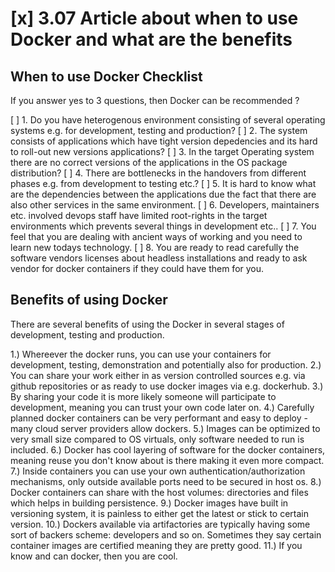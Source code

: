 # [x] 3.07 Article about when to use Docker and what are the benefits


## When to use Docker Checklist

If you answer yes to 3 questions, then Docker can be recommended ?

[ ] 1. Do you have heterogenous environment consisting of several operating systems e.g. for development, testing and production?
[ ] 2. The system consists of applications which have tight version depedencies and its hard to roll-out new versions applications?
[ ] 3. In the target Operating system there are no correct versions of the applications in the OS package distribution?
[ ] 4. There are bottlenecks in the handovers from different phases e.g. from development to testing etc.?
[ ] 5. It is hard to know what are the dependencies between the applications due the fact that there are also other services in the same environment.
[ ] 6. Developers, maintainers etc. involved devops staff have limited root-rights in the target environments which prevents several things in development etc..
[ ] 7. You feel that you are dealing with ancient ways of working and you need to learn new todays technology.
[ ] 8. You are ready to read carefully the software vendors licenses about headless installations and ready to ask vendor for docker containers if they could have them for you.

## Benefits of using Docker 

There are several benefits of using the Docker in several stages of development, testing and production.

1.) Whereever the docker runs, you can use your containers for development, testing, demonstration and potentially also for production.
2.) You can share your work either in as version controlled sources e.g. via github repositories or as ready to use docker images via e.g. dockerhub.
3.) By sharing your code it is more likely someone will participate to development, meaning you can trust your own code later on.
4.) Carefully planned docker containers can be very performant and easy to deploy - many cloud server providers allow dockers.
5.) Images can be optimized to very small size compared to OS virtuals, only software needed to run is included.
6.) Docker has cool layering of software for the docker containers, meaning reuse you don't know about is there making it even more compact.
7.) Inside containers you can use your own authentication/authorization mechanisms, only outside available ports need to be secured in host os.
8.) Docker containers can share with the host volumes: directories and files which helps in building persistence.
9.) Docker images have built in versioning system, it is painless to either get the latest or stick to certain version.
10.) Dockers available via artifactories are typically having some sort of backers scheme: developers and so on. Sometimes they say certain container images are certified meaning they are pretty good.
11.) If you know and can docker, then you are cool.




